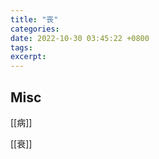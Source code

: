 ```yaml
---
title: "丧"
categories: 
date: 2022-10-30 03:45:22 +0800
tags: 
excerpt: 
---
```













## Misc

[[病]]

[[衰]]

